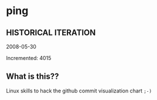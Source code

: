 # ping

## HISTORICAL ITERATION
2008-05-30

Incremented: 4015

## What is this?? 
Linux skills to hack the github commit visualization chart `;-)`
